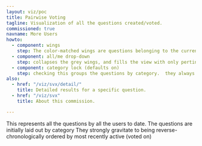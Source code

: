 ```yaml
---
layout: viz/poc
title: Pairwise Voting
tagline: Visualization of all the questions created/voted.
commissioned: true
navname: More Users
howto:
  - component: wings
    step: The color-matched wings are questions belonging to the currently logged in user. The grey questions belong to other users.
  - component: all/me drop-down
    step: collapses the grey wings, and fills the view with only pertinent questions.
  - component: category lock (defaults on)
    step: checking this groups the questions by category.  they always remain arranged by most recently updated.
also:
  - href: "/viz/svx/detail/"
    title: Detailed results for a specific question.
  - href: "/viz/svx"
    title: About this commission.

---
```

This represents all the questions by all the users to date.
The questions are initially laid out by category
They strongly gravitate to being reverse-chronologically ordered by most recently active (voted on)

